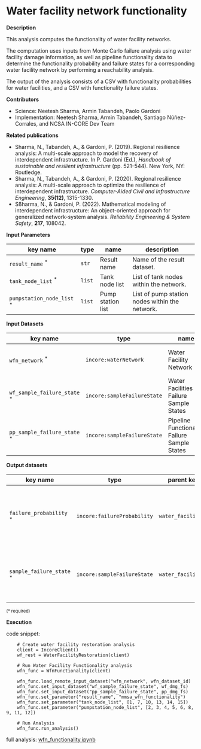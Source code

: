 # Water facility network functionality

**Description**

This analysis computes the functionality of water facility networks.

The computation uses inputs from Monte Carlo failure analysis using water facility damage information, as well as 
pipeline functionality data to determine the functionality probability and failure states for a corresponding water 
facility network by performing a reachability analysis.

The output of the analysis consists of a CSV with functionality probabilities for water facilities, and a CSV 
with functionality failure states.

**Contributors**

- Science: Neetesh Sharma, Armin Tabandeh, Paolo Gardoni
- Implementation: Neetesh Sharma, Armin Tabandeh, Santiago Núñez-Corrales, and NCSA IN-CORE Dev Team

**Related publications**

* Sharma, N., Tabandeh, A., & Gardoni, P. (2019). Regional resilience analysis: A multi-scale approach to model the 
  recovery of interdependent infrastructure. In P. Gardoni (Ed.), *Handbook of sustainable and resilient 
  infrastructure* (pp. 521–544). New York, NY: Routledge.
* Sharma, N., Tabandeh, A., & Gardoni, P. (2020). Regional resilience analysis: A multi-scale approach to optimize 
  the resilience of interdependent infrastructure. *Computer‐Aided Civil and Infrastructure Engineering*, **35(12)**, 
  1315-1330.
* Sßharma, N., & Gardoni, P. (2022). Mathematical modeling of interdependent infrastructure: An object-oriented 
  approach for generalized network-system analysis. *Reliability Engineering & System Safety*, **217**, 108042.

**Input Parameters**

key name | type | name | description
--- | --- | --- | ---
`result_name` <sup>*</sup> | `str` | Result name | Name of the result dataset.
`tank_node_list` <sup>*</sup> | `list` | Tank node list | List of tank nodes within the network.
`pumpstation_node_list` <sup>*</sup> | `list` | Pump station list | List of pump station nodes within the network.

**Input Datasets**

key name | type | name | description
--- | --- | --- | ---
`wfn_network` <sup>*</sup> | `incore:waterNetwork` | Water Facility Network | Water Facility Network Dataset.
`wf_sample_failure_state` <sup>*</sup> | `incore:sampleFailureState` | Water Facilities Failure Sample States | Water Facilities Failure Sample States.
`pp_sample_failure_state` <sup>*</sup> | `incore:sampleFailureState` | Pipeline Functionality Failure Sample States | Pipeline Functionality Failure Sample States.

**Output datasets** 

key name | type | parent key | name | description
--- | --- | --- | --- | ---
`failure_probability` <sup>*</sup> | `incore:failureProbability` | `water_facilities` | Probability of functionality results | A csv file recording the probability of functionality for water facilities.
`sample_failure_state` <sup>*</sup> | `incore:sampleFailureState` | `water_facilities` | Sample failure state results | A csv file recording sample failure states for water facilities.

<small>(* required)</small>

**Execution**

code snippet:

```
    # Create water facility restoration analysis
    client = IncoreClient()
    wf_rest = WaterFacilityRestoration(client)

    # Run Water Facility Functionality analysis
    wfn_func = WfnFunctionality(client)

    wfn_func.load_remote_input_dataset("wfn_network", wfn_dataset_id)
    wfn_func.set_input_dataset("wf_sample_failure_state", wf_dmg_fs)
    wfn_func.set_input_dataset("pp_sample_failure_state", pp_dmg_fs)
    wfn_func.set_parameter("result_name", "mmsa_wfn_functionality")
    wfn_func.set_parameter("tank_node_list", [1, 7, 10, 13, 14, 15])
    wfn_func.set_parameter("pumpstation_node_list", [2, 3, 4, 5, 6, 8, 9, 11, 12])

    # Run Analysis
    wfn_func.run_analysis()
```

full analysis: [wfn_functionality.ipynb](https://github.com/IN-CORE/incore-docs/blob/main/notebooks/wfn_functionality.ipynb)
